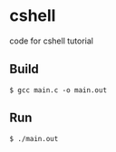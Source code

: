 # cshell

code for cshell tutorial 

## Build 

```
$ gcc main.c -o main.out
```

## Run

```
$ ./main.out
```